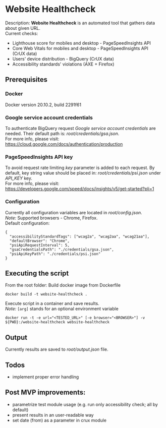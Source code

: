 # Website Healthcheck
Description: **Website Healthcheck** is an automated tool that gathers data about given URL.<br>
Current checks:
- Lighthouse score for mobiles and desktop - PageSpeedInsights API
- Core Web Vitals for mobiles and desktop - PageSpeedInsights API (CrUX data)
- Users' device distribution - BigQuery (CrUX data)
- Accessibility standards' violations (AXE + Firefox)

## Prerequisites
### Docker
Docker version 20.10.2, build 2291f61

### Google service account credentials
To authenticate BigQuery request *Google service account credentials* are needed. Their default path is: *root/credentials/gsa.json*.<br>
For more info, please visit: https://cloud.google.com/docs/authentication/production

### PageSpeedInsights API key
To avoid request rate limiting *key* parameter is added to each request. By default, key string value should be placed in: *root/credentials/psi.json* under *API_KEY* key.<br>
For more info, please visit: https://developers.google.com/speed/docs/insights/v5/get-started?pli=1

### Configuration
Currently all configuration variables are located in *root/config.json*.<br>
*Note:* Supported browsers - Chrome, Firefox.<br>
Default configuration:
```
{
  "accessibilityStandardTags": ["wcag2a", "wcag2aa", "wcag21aa"],
  "defaultBrowser": "Chrome",
  "psiApiRequestInterval": 5,
  "gsaCredentialsPath": "./credentials/gsa.json",
  "psiApiKeyPath": "./credentials/psi.json"
}
```

## Executing the script
From the root folder:
Build docker image from Dockerfile
```
docker build -t website-healthcheck .
```
Execute script in a container and save results.<br>
*Note:* `[arg]` stands for an optional environment variable
```
docker run -t -e url="<TESTED_URL>" [-e browser="<BROWSER>"] -v ${PWD}:/website-healthcheck website-healthcheck
```

## Output
Currently results are saved to *root/output.json* file.

## Todos
- implement proper error handling

## Post MVP improvements:
- parametrize test module usage (e.g. run only accessibility check; all by default)
- present results in an user-readable way
- set date (from) as a parameter in crux module